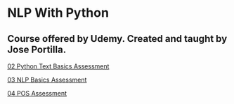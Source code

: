 # NLP With Python

## Course offered by Udemy. Created and taught by Jose Portilla.

[02 Python Text Basics Assessment](https://github.com/MBadriNarayanan/NLPWithPython/blob/master/Section2PythonTextBasicsAssessment.ipynb)

[03 NLP Basics Assessment](https://github.com/MBadriNarayanan/NLPWithPython/blob/master/Section3NLPBasicsAssessment.ipynb)

[04 POS Assessment](https://github.com/MBadriNarayanan/NLPWithPython/blob/master/Section4POSAssessment.ipynb)
